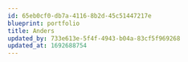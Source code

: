 ```yaml
---
id: 65eb0cf0-db7a-4116-8b2d-45c51447217e
blueprint: portfolio
title: Anders
updated_by: 733e613e-5f4f-4943-b04a-83cf5f969268
updated_at: 1692688754
---
```

